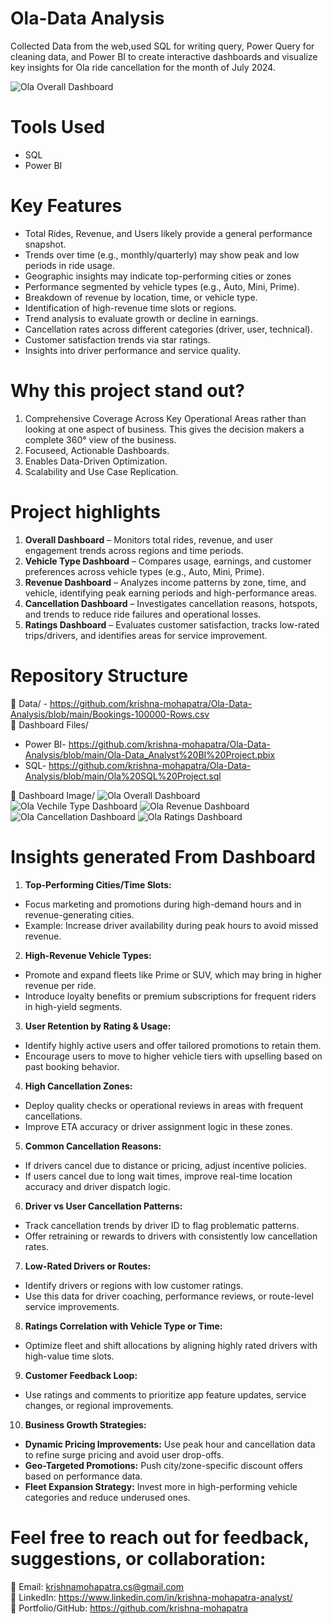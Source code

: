 # Ola-Data Analysis
Collected Data from the web,used SQL for writing query, Power Query for cleaning data, and Power BI to create interactive dashboards and visualize key insights for Ola ride cancellation for the  month of July 2024.

![Ola Overall Dashboard](https://github.com/user-attachments/assets/26d80c5b-b367-41e6-b89b-75531b8704c2)

# Tools Used 
- SQL 
- Power BI

# Key Features 
-	Total Rides, Revenue, and Users likely provide a general performance snapshot.
-	Trends over time (e.g., monthly/quarterly) may show peak and low periods in ride usage.
-	Geographic insights may indicate top-performing cities or zones
-	Performance segmented by vehicle types (e.g., Auto, Mini, Prime).
-	Breakdown of revenue by location, time, or vehicle type.
-	Identification of high-revenue time slots or regions.
-	Trend analysis to evaluate growth or decline in earnings.
-	Cancellation rates across different categories (driver, user, technical).
-	Customer satisfaction trends via star ratings.
-	Insights into driver performance and service quality.

# Why this project stand out?
1. Comprehensive Coverage Across Key Operational Areas rather than looking at one aspect of business. This gives the decision makers a complete 360° view of the business.
2. Focuseed, Actionable Dashboards.
3. Enables Data-Driven Optimization.
4. Scalability and Use Case Replication.

# Project highlights
1.	**Overall Dashboard** – Monitors total rides, revenue, and user engagement trends across regions and time periods.
2.	**Vehicle Type Dashboard** – Compares usage, earnings, and customer preferences across vehicle types (e.g., Auto, Mini, Prime).
3.	**Revenue Dashboard** – Analyzes income patterns by zone, time, and vehicle, identifying peak earning periods and high-performance areas.
4.  **Cancellation Dashboard** – Investigates cancellation reasons, hotspots, and trends to reduce ride failures and operational losses.
5.  **Ratings Dashboard** – Evaluates customer satisfaction, tracks low-rated trips/drivers, and identifies areas for service improvement.

# Repository Structure
📁 Data/ -  https://github.com/krishna-mohapatra/Ola-Data-Analysis/blob/main/Bookings-100000-Rows.csv <br/>
📁 Dashboard Files/
- Power BI- https://github.com/krishna-mohapatra/Ola-Data-Analysis/blob/main/Ola-Data_Analyst%20BI%20Project.pbix
- SQL- https://github.com/krishna-mohapatra/Ola-Data-Analysis/blob/main/Ola%20SQL%20Project.sql

📁 Dashboard Image/
![Ola Overall Dashboard](https://github.com/user-attachments/assets/e81e9fae-8b9e-40d9-9c1e-e8c1a2d4f21c)
![Ola Vechile Type Dashboard](https://github.com/user-attachments/assets/16d06654-0992-4574-8e44-5d994ff9a8f8)
![Ola Revenue Dashboard](https://github.com/user-attachments/assets/f65e0bfd-b545-45a3-a81d-fe9e42e23937)
![Ola Cancellation Dashboard](https://github.com/user-attachments/assets/e2c22ca2-24ab-449e-a67e-95b94dc518c5)
![Ola Ratings Dashboard](https://github.com/user-attachments/assets/ab1b8711-6590-4611-8a9f-7e803b2d9b7e)


# Insights generated From Dashboard

1. **Top-Performing Cities/Time Slots:**
- Focus marketing and promotions during high-demand hours and in revenue-generating cities.
- Example: Increase driver availability during peak hours to avoid missed revenue.

2. **High-Revenue Vehicle Types:**
- Promote and expand fleets like Prime or SUV, which may bring in higher revenue per ride.
- Introduce loyalty benefits or premium subscriptions for frequent riders in high-yield segments.

3. **User Retention by Rating & Usage:**
- Identify highly active users and offer tailored promotions to retain them.
- Encourage users to move to higher vehicle tiers with upselling based on past booking behavior.

4. **High Cancellation Zones:**
- Deploy quality checks or operational reviews in areas with frequent cancellations.
- Improve ETA accuracy or driver assignment logic in these zones.

5. **Common Cancellation Reasons:**
- If drivers cancel due to distance or pricing, adjust incentive policies.
- If users cancel due to long wait times, improve real-time location accuracy and driver dispatch logic.

6. **Driver vs User Cancellation Patterns:**
- Track cancellation trends by driver ID to flag problematic patterns.
- Offer retraining or rewards to drivers with consistently low cancellation rates.

7. **Low-Rated Drivers or Routes:**
- Identify drivers or regions with low customer ratings.
- Use this data for driver coaching, performance reviews, or route-level service improvements.

8. **Ratings Correlation with Vehicle Type or Time:**
- Optimize fleet and shift allocations by aligning highly rated drivers with high-value time slots.

9. **Customer Feedback Loop:**
- Use ratings and comments to prioritize app feature updates, service changes, or regional improvements.

10. **Business Growth Strategies:**
- **Dynamic Pricing Improvements:** Use peak hour and cancellation data to refine surge pricing and avoid user drop-offs.
- **Geo-Targeted Promotions:** Push city/zone-specific discount offers based on performance data.
- **Fleet Expansion Strategy:** Invest more in high-performing vehicle categories and reduce underused ones.


#  Feel free to reach out for feedback, suggestions, or collaboration:

📧 Email: krishnamohapatra.cs@gmail.com <br/>
🔗 LinkedIn: https://www.linkedin.com/in/krishna-mohapatra-analyst/ <br/>
📁 Portfolio/GitHub: https://github.com/krishna-mohapatra 



